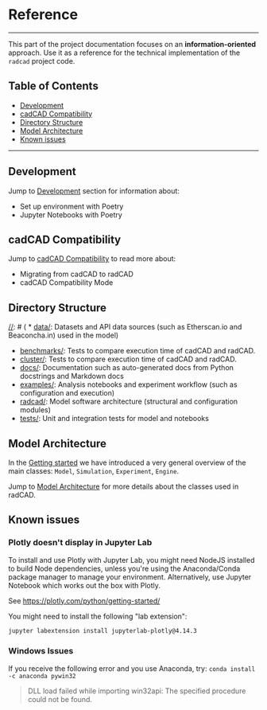 # Reference

---

This part of the project documentation focuses on
an **information-oriented** approach. Use it as a
reference for the technical implementation of the
`radcad` project code.


## Table of Contents

 - [Development](#development-subsection) 
 - [cadCAD Compatibility](#cadcad-compatibility)
 - [Directory Structure](#directory-structure)
 - [Model Architecture](#model-architecture)
 - [Known issues](#known-issues)


---

## Development

Jump to [Development](development.md) section for information about:

* Set up environment with Poetry
* Jupyter Notebooks with Poetry

[//]: # ( ## Testing)
[//]: # ( ## Benchmarking)

## cadCAD Compatibility

Jump to [cadCAD Compatibility](cadcad_compatibility.md) to read more about:

* Migrating from cadCAD to radCAD
* cadCAD Compatibility Mode


## Directory Structure

[//]: # ( * [data/](data/): Datasets and API data sources (such as Etherscan.io and Beaconcha.in) used in the model)

* [benchmarks/](benchmarks/): Tests to compare execution time of cadCAD and radCAD.
* [cluster/](cluster/): Tests to compare execution time of cadCAD and radCAD.
* [docs/](docs/): Documentation such as auto-generated docs from Python docstrings and Markdown docs
* [examples/](experiments/): Analysis notebooks and experiment workflow (such as configuration and execution)
* [radcad/](radcad/): Model software architecture (structural and configuration modules)
* [tests/](tests/): Unit and integration tests for model and notebooks

## Model Architecture

In the [Getting started](gettingstarted.md) we have introduced a very general overview of the main classes:  `Model`, `Simulation`, `Experiment`, `Engine`.  

Jump to [Model Architecture](model_architecture.md) for more details about the classes used in radCAD.

## Known issues

### Plotly doesn't display in Jupyter Lab

To install and use Plotly with Jupyter Lab, you might need NodeJS installed to build Node dependencies, unless you're using the Anaconda/Conda package manager to manage your environment. Alternatively, use Jupyter Notebook which works out the box with Plotly.

See https://plotly.com/python/getting-started/

You might need to install the following "lab extension": 
```bash
jupyter labextension install jupyterlab-plotly@4.14.3
```

### Windows Issues

If you receive the following error and you use Anaconda, try: `conda install -c anaconda pywin32`
> DLL load failed while importing win32api: The specified procedure could not be found.
